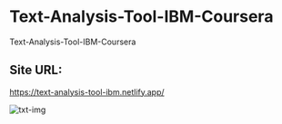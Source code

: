 # Text-Analysis-Tool-IBM-Coursera
Text-Analysis-Tool-IBM-Coursera

## Site URL:
https://text-analysis-tool-ibm.netlify.app/

![txt-img](https://github.com/user-attachments/assets/148c6ac9-07bf-4a35-bf7d-4696bd5ae756)
